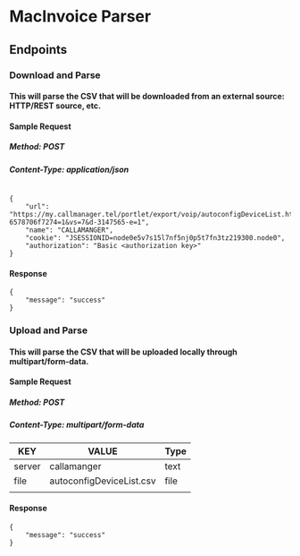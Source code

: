 
# MacInvoice Parser


## Endpoints


### Download and Parse
#### This will parse the CSV that will be downloaded from an external source: HTTP/REST source, etc.

#### Sample Request
##### Method: POST
##### Content-Type: application/json
```

{
    "url": "https://my.callmanager.tel/portlet/export/voip/autoconfigDeviceList.html?6578706f7274=1&vs=7&d-3147565-e=1",
    "name": "CALLAMANGER",
    "cookie": "JSESSIONID=node0e5v7s15l7nf5nj0p5t7fn3tz219300.node0",
    "authorization": "Basic <authorization key>"
}
```

#### Response
```
{
    "message": "success"
}
```

### Upload and Parse
#### This will parse the CSV that will be uploaded locally through multipart/form-data.
####  Sample Request
##### Method: POST
##### Content-Type: multipart/form-data
| KEY    | VALUE                    | Type |
|--------|--------------------------|------|
| server | callamanger              | text |
| file   | autoconfigDeviceList.csv | file |
|        |                          |      |

####  Response
```
{
    "message": "success"
}
```